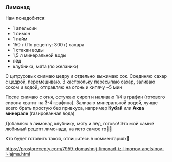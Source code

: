 ### Лимонад
Нам понадобится:
- 1 апельсин
- 1 лимон
- 1 лайм
- 150 г (По рецепту: 300 г) сахара
- 1 стакан воды
- 1,5 л минеральной воды
- лёд
- клубника, мята (по желанию)

С цитрусовых снимаю цедру и отдельно выжимаю сок. Соединяю сахар с цедрой, перемешиваю. В кастрюльку пересыпаю сахар, заливаю соком и водой, отправляю на огонь и кипячу ~5 мин

После снимаю с огня, остужаю сироп и наливаю 1/4 в графин (готового сиропа хватит на 3-4 графина). Заливаю минеральной водой, лучше всего брать простую без привкуса, например **Кубай** или **Аква минерале** (газированная вода)

Добавляю в лимонад клубнику, мяту и лёд, готово! Это мой самый любимый рецепт лимонада, на лето самое то👌🏻

Кто будет готовить такой, отпишитесь в комментариях🙂

https://prostorecepty.com/7959-domashnij-limonad-iz-limonov-apelsinov-i-lajma.html

